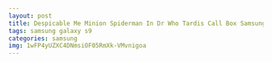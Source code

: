 ```yaml
---
layout: post
title: Despicable Me Minion Spiderman In Dr Who Tardis Call Box Samsung Galaxy S9 Case
tags: samsung galaxy s9
categories: samsung
img: 1wFP4yUZXC4DNmsiOF05RmXk-VMvnigoa
---
```

